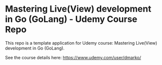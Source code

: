 # Mastering Live(View) development in Go (GoLang) - Udemy Course Repo

This repo is a template application for Udemy course: Mastering Live(View) development in Go (GoLang). 

See the course details here: https://www.udemy.com/user/dmarko/